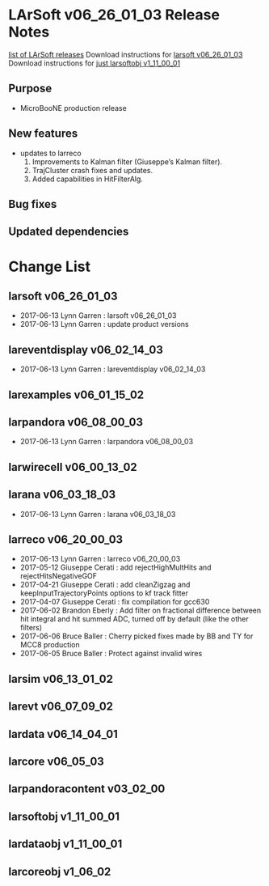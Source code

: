 LArSoft v06_26_01_03 Release Notes
=============================================================================

[list of LArSoft releases](LArSoft_release_list)
Download instructions for [larsoft v06_26_01_03](http://scisoft.fnal.gov/scisoft/bundles/larsoft/v06_26_01_03/larsoft-v06_26_01_03.html)
Download instructions for [just larsoftobj v1_11_00_01](http://scisoft.fnal.gov/scisoft/bundles/larsoftobj/v1_11_00_01/larsoftobj-v1_11_00_01.html)

Purpose
--------------------

-   MicroBooNE production release

New features
------------------------------

-   updates to larreco
    1. Improvements to Kalman filter (Giuseppe’s Kalman filter).
    2. TrajCluster crash fixes and updates.
    3. Added capabilities in HitFilterAlg.

Bug fixes
------------------------

Updated dependencies
----------------------------------------------

Change List
============================

larsoft v06_26_01_03
-------------------------------------------------

-   2017-06-13 Lynn Garren : larsoft v06_26_01_03
-   2017-06-13 Lynn Garren : update product versions

lareventdisplay v06_02_14_03
-----------------------------------------------------------------

-   2017-06-13 Lynn Garren : lareventdisplay v06_02_14_03

larexamples v06_01_15_02
---------------------------------------------------------

larpandora v06_08_00_03
-------------------------------------------------------

-   2017-06-13 Lynn Garren : larpandora v06_08_00_03

larwirecell v06_00_13_02
---------------------------------------------------------

larana v06_03_18_03
-----------------------------------------------

-   2017-06-13 Lynn Garren : larana v06_03_18_03

larreco v06_20_00_03
-------------------------------------------------

-   2017-06-13 Lynn Garren : larreco v06_20_00_03
-   2017-05-12 Giuseppe Cerati : add rejectHighMultHits and rejectHitsNegativeGOF
-   2017-04-21 Giuseppe Cerati : add cleanZigzag and keepInputTrajectoryPoints options to kf track fitter
-   2017-04-07 Giuseppe Cerati : fix compilation for gcc630
-   2017-06-02 Brandon Eberly : Add filter on fractional difference between hit integral and hit summed ADC, turned off by default (like the other filters)
-   2017-06-06 Bruce Baller : Cherry picked fixes made by BB and TY for MCC8 production
-   2017-06-05 Bruce Baller : Protect against invalid wires

larsim v06_13_01_02
-----------------------------------------------

larevt v06_07_09_02
-----------------------------------------------

lardata v06_14_04_01
-------------------------------------------------

larcore v06_05_03
------------------------------------------

larpandoracontent v03_02_00
--------------------------------------------------------------

larsoftobj v1_11_00_01
-----------------------------------------------------

lardataobj v1_11_00_01
-----------------------------------------------------

larcoreobj v1_06_02
----------------------------------------------
